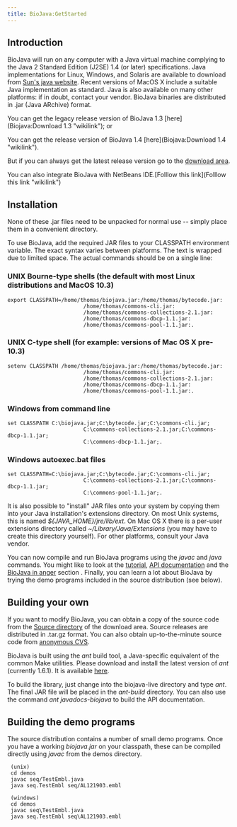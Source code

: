 ```yaml
---
title: BioJava:GetStarted
---
```


Introduction
------------

BioJava will run on any computer with a Java virtual machine complying
to the Java 2 Standard Edition (J2SE) 1.4 (or later) specifications.
Java implementations for Linux, Windows, and Solaris are available to
download from [Sun's java website](http://java.sun.com). Recent versions
of MacOS X include a suitable Java implementation as standard. Java is
also available on many other platforms: if in doubt, contact your
vendor. BioJava binaries are distributed in .jar (Java ARchive) format.

You can get the legacy release version of BioJava 1.3
[here](Biojava:Download 1.3 "wikilink"); or

You can get the release version of BioJava 1.4
[here](Biojava:Download 1.4 "wikilink").

But if you can always get the latest release version go to the [download
area](Biojava:Download "wikilink").

You can also integrate BioJava with NetBeans IDE.[Folllow this
link](Folllow this link "wikilink")

Installation
------------

None of these .jar files need to be unpacked for normal use -- simply
place them in a convenient directory.

To use BioJava, add the required JAR files to your CLASSPATH environment
variable. The exact syntax varies between platforms. The text is wrapped
due to limited space. The actual commands should be on a single line:

### UNIX Bourne-type shells (the default with most Linux distributions and MacOS 10.3)

`export CLASSPATH=/home/thomas/biojava.jar:/home/thomas/bytecode.jar:`  
`                        /home/thomas/commons-cli.jar:`  
`                        /home/thomas/commons-collections-2.1.jar:`  
`                        /home/thomas/commons-dbcp-1.1.jar:`  
`                        /home/thomas/commons-pool-1.1.jar:.`

### UNIX C-type shell (for example: versions of Mac OS X pre-10.3)

`setenv CLASSPATH /home/thomas/biojava.jar:/home/thomas/bytecode.jar:`  
`                        /home/thomas/commons-cli.jar:`  
`                        /home/thomas/commons-collections-2.1.jar:`  
`                        /home/thomas/commons-dbcp-1.1.jar:`  
`                        /home/thomas/commons-pool-1.1.jar:.`

### Windows from command line

`set CLASSPATH C:\biojava.jar;C:\bytecode.jar;C:\commons-cli.jar;`  
`                        C:\commons-collections-2.1.jar;C:\commons-dbcp-1.1.jar;`  
`                        C:\commons-dbcp-1.1.jar;.`

### Windows autoexec.bat files

`set CLASSPATH=C:\biojava.jar;C:\bytecode.jar;C:\commons-cli.jar;`  
`                        C:\commons-collections-2.1.jar;C:\commons-dbcp-1.1.jar;`  
`                        C:\commons-pool-1.1.jar;.`

It is also possible to "install" JAR files onto your system by copying
them into your Java installation's extensions directory. On most Unix
systems, this is named *${JAVA\_HOME}/jre/lib/ext*. On Mac OS X there is
a per-user extensions directory called *~/Library/Java/Extensions* (you
may have to create this directory yourself). For other platforms,
consult your Java vendor.

You can now compile and run BioJava programs using the *javac* and
*java* commands. You might like to look at the
[tutorial](BioJava:Tutorial "wikilink"), [API
documentation](http://www.biojava.org/docs/api15b/index.html) and the
[BioJava in anger](BioJava:Cookbook "wikilink") section . Finally, you
can learn a lot about BioJava by trying the demo programs included in
the source distribution (see below).

Building your own
-----------------

If you want to modify BioJava, you can obtain a copy of the source code
from the [Source directory](http://www.biojava.org/download/source) of
the download area. Source releases are distributed in .tar.gz format.
You can also obtain up-to-the-minute source code from [anonymous
CVS](http://cvs.biojava.org).

BioJava is built using the *ant* build tool, a Java-specific equivalent
of the common Make utilities. Please download and install the latest
version of *ant* (currently 1.6.1). It is available
[here](http://ant.apache.org).

To build the library, just change into the biojava-live directory and
type *ant*. The final JAR file will be placed in the *ant-build*
directory. You can also use the command *ant javadocs-biojava* to build
the API documentation.

Building the demo programs
--------------------------

The source distribution contains a number of small demo programs. Once
you have a working *biojava.jar* on your classpath, these can be
compiled directly using *javac* from the demos directory.

` (unix)`  
` cd demos`  
` javac seq/TestEmbl.java`  
` java seq.TestEmbl seq/AL121903.embl`  
` `  
` (windows)`  
` cd demos`  
` javac seq\TestEmbl.java`  
` java seq.TestEmbl seq\AL121903.embl`
